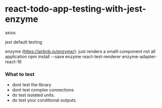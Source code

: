 # react-todo-app-testing-with-jest-enzyme
axios

jest default testing 

enzyme (https://airbnb.io/enzyme/): just renders a smalll component not all application
npm install --save enzyme react-test-renderer enzyme-adapter-react-16

### What to test
* dont test the library
* dont test complex connections
* do test isolated units.
* do test your conditional outputs.

